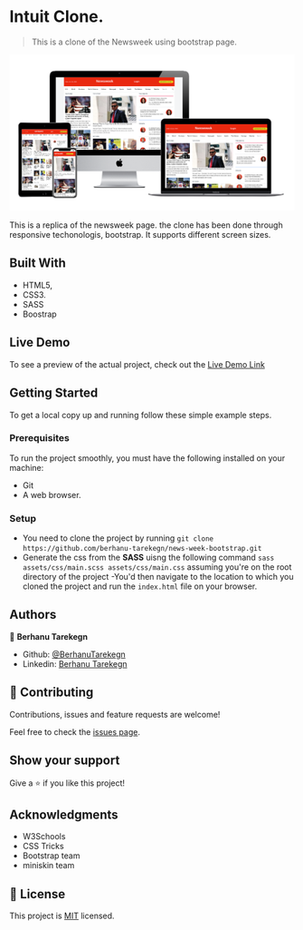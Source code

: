 # Intuit Clone.

> This is a clone of the Newsweek using bootstrap page.

![screenshot](./assets/images/newsweek.png)

This is a replica of the newsweek page. the clone has been done through responsive techonologis, bootstrap. It supports different screen sizes.

## Built With

- HTML5,
- CSS3.
- SASS
- Boostrap

## Live Demo

To see a preview of the actual project, check out the [Live Demo Link](https://rawcdn.githack.com/berhanu-tarekegn/news-week-bootstrap/develop/index.html)


## Getting Started

To get a local copy up and running follow these simple example steps.

### Prerequisites
To run the project smoothly, you must have the following installed on your machine:

- Git
- A web browser.

### Setup

- You need to clone the project by running `git clone https://github.com/berhanu-tarekegn/news-week-bootstrap.git` 
- Generate the css from the **SASS** uisng the following command `sass assets/css/main.scss assets/css/main.css` assuming you're on the root directory of the project
-You'd then navigate to the location to which you cloned the project and run the `index.html` file on your browser.

## Authors

👤 **Berhanu Tarekegn**

- Github: [@BerhanuTarekegn](https://github.com/berhanu-tarekegn)
- Linkedin: [Berhanu Tarekegn](https://www.linkedin.com/in/berhanu-tarekegn-687367123/)

## 🤝 Contributing

Contributions, issues and feature requests are welcome!

Feel free to check the [issues page](issues/).

## Show your support

Give a ⭐️ if you like this project!

## Acknowledgments

- W3Schools
- CSS Tricks
- Bootstrap team
- miniskin team

## 📝 License

This project is [MIT](lic.url) licensed.